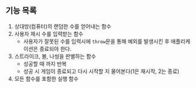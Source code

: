 ## 기능 목록
1. 상대방(컴퓨터)의 랜덤한 수를 얻어내는 함수
2. 사용자 제시 수를 입력받는 함수
    - 사용자가 잘못된 수를 입력시에 `throw`문을 통해 예외를 발생시킨 후 애플리케이션은 종료되야 한다.
3. 스트라이크, 볼, 나씽을 판별하는 함수
    - 성공할 때 까지 반복
    - 성공 시 게임이 종료되고 다시 시작할 지 물어본다(1은 재시작, 2는 종료)
4. 모든 함수를 포함한 실행 함수
